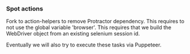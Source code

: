 ### Spot actions

Fork to action-helpers to remove Protractor dependency. This requires to not use the global variable 'browser'. This requires that we build the WebDriver object from an existing selenium session id.

Eventually we will also try to execute these tasks via Puppeteer.